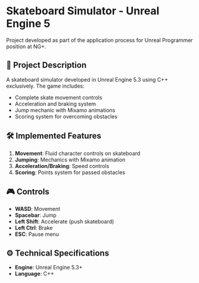 # Skateboard Simulator - Unreal Engine 5

Project developed as part of the application process for Unreal Programmer position at NG+.

## 📝 Project Description
A skateboard simulator developed in Unreal Engine 5.3 using C++ exclusively. The game includes:
- Complete skate movement controls
- Acceleration and braking system
- Jump mechanic with Mixamo animations
- Scoring system for overcoming obstacles

## 🛠️ Implemented Features
1. **Movement**: Fluid character controls on skateboard
2. **Jumping**: Mechanics with Mixamo animation
3. **Acceleration/Braking**: Speed controls
5. **Scoring**: Points system for passed obstacles

## 🎮 Controls
- **WASD**: Movement
- **Spacebar**: Jump
- **Left Shift**: Accelerate (push skateboard)
- **Left Ctrl**: Brake
- **ESC**: Pause menu

## ⚙️ Technical Specifications
- **Engine**: Unreal Engine 5.3+
- **Language**: C++
